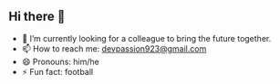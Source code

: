 ## Hi there 👋

- 🔭 I’m currently looking for a colleague to bring the future together.
- 📫 How to reach me: devpassion923@gmail.com
- 😄 Pronouns: him/he
- ⚡ Fun fact: football
